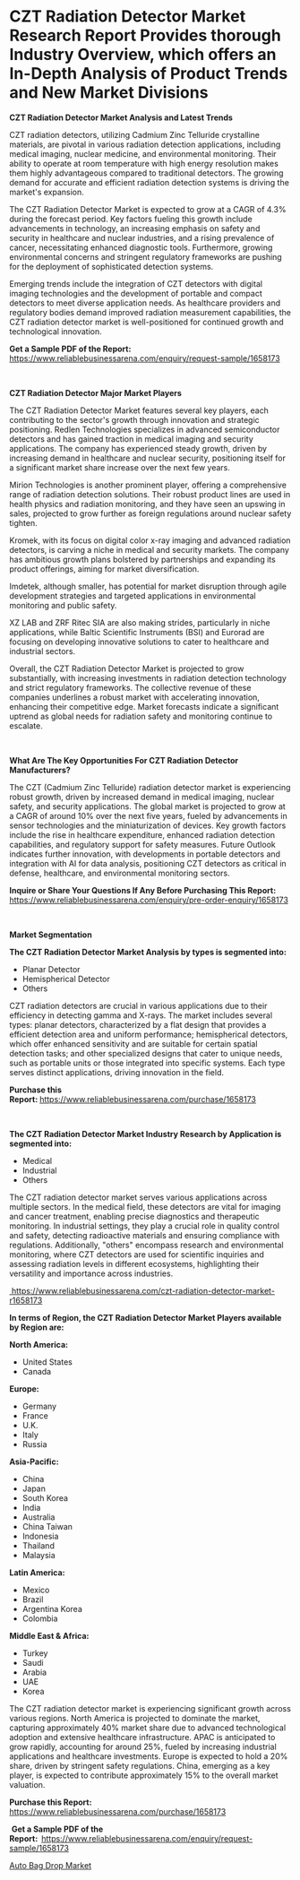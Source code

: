<p><h1>CZT Radiation Detector Market Research Report Provides thorough Industry Overview, which offers an In-Depth Analysis of Product Trends and New Market Divisions</h1></p><p><strong>CZT Radiation Detector Market Analysis and Latest Trends</strong></p>
<p><p>CZT radiation detectors, utilizing Cadmium Zinc Telluride crystalline materials, are pivotal in various radiation detection applications, including medical imaging, nuclear medicine, and environmental monitoring. Their ability to operate at room temperature with high energy resolution makes them highly advantageous compared to traditional detectors. The growing demand for accurate and efficient radiation detection systems is driving the market's expansion.</p><p>The CZT Radiation Detector Market is expected to grow at a CAGR of 4.3% during the forecast period. Key factors fueling this growth include advancements in technology, an increasing emphasis on safety and security in healthcare and nuclear industries, and a rising prevalence of cancer, necessitating enhanced diagnostic tools. Furthermore, growing environmental concerns and stringent regulatory frameworks are pushing for the deployment of sophisticated detection systems. </p><p>Emerging trends include the integration of CZT detectors with digital imaging technologies and the development of portable and compact detectors to meet diverse application needs. As healthcare providers and regulatory bodies demand improved radiation measurement capabilities, the CZT radiation detector market is well-positioned for continued growth and technological innovation.</p></p>
<p><strong>Get a Sample PDF of the Report:&nbsp;</strong> <a href="https://www.reliablebusinessarena.com/enquiry/request-sample/1658173?utm_campaign=1892&utm_medium=2&utm_source=Github&utm_content=ia&utm_term=17022025&utm_id=czt-radiation-detector">https://www.reliablebusinessarena.com/enquiry/request-sample/1658173</a></p>
<p>&nbsp;</p>
<p><strong>CZT Radiation Detector Major Market Players</strong></p>
<p><p>The CZT Radiation Detector Market features several key players, each contributing to the sector's growth through innovation and strategic positioning. Redlen Technologies specializes in advanced semiconductor detectors and has gained traction in medical imaging and security applications. The company has experienced steady growth, driven by increasing demand in healthcare and nuclear security, positioning itself for a significant market share increase over the next few years.</p><p>Mirion Technologies is another prominent player, offering a comprehensive range of radiation detection solutions. Their robust product lines are used in health physics and radiation monitoring, and they have seen an upswing in sales, projected to grow further as foreign regulations around nuclear safety tighten.</p><p>Kromek, with its focus on digital color x-ray imaging and advanced radiation detectors, is carving a niche in medical and security markets. The company has ambitious growth plans bolstered by partnerships and expanding its product offerings, aiming for market diversification.</p><p>Imdetek, although smaller, has potential for market disruption through agile development strategies and targeted applications in environmental monitoring and public safety.</p><p>XZ LAB and ZRF Ritec SIA are also making strides, particularly in niche applications, while Baltic Scientific Instruments (BSI) and Eurorad are focusing on developing innovative solutions to cater to healthcare and industrial sectors.</p><p>Overall, the CZT Radiation Detector Market is projected to grow substantially, with increasing investments in radiation detection technology and strict regulatory frameworks. The collective revenue of these companies underlines a robust market with accelerating innovation, enhancing their competitive edge. Market forecasts indicate a significant uptrend as global needs for radiation safety and monitoring continue to escalate.</p></p>
<p>&nbsp;</p>
<p><strong>What Are The Key Opportunities For CZT Radiation Detector Manufacturers?</strong></p>
<p><p>The CZT (Cadmium Zinc Telluride) radiation detector market is experiencing robust growth, driven by increased demand in medical imaging, nuclear safety, and security applications. The global market is projected to grow at a CAGR of around 10% over the next five years, fueled by advancements in sensor technologies and the miniaturization of devices. Key growth factors include the rise in healthcare expenditure, enhanced radiation detection capabilities, and regulatory support for safety measures. Future Outlook indicates further innovation, with developments in portable detectors and integration with AI for data analysis, positioning CZT detectors as critical in defense, healthcare, and environmental monitoring sectors.</p></p>
<p><strong>Inquire or Share Your Questions If Any Before Purchasing This Report:</strong> <a href="https://www.reliablebusinessarena.com/enquiry/pre-order-enquiry/1658173?utm_campaign=1892&utm_medium=2&utm_source=Github&utm_content=ia&utm_term=17022025&utm_id=czt-radiation-detector">https://www.reliablebusinessarena.com/enquiry/pre-order-enquiry/1658173</a></p>
<p>&nbsp;</p>
<p><strong>Market Segmentation</strong></p>
<p><strong>The CZT Radiation Detector Market Analysis by types is segmented into:</strong></p>
<p><ul><li>Planar Detector</li><li>Hemispherical Detector</li><li>Others</li></ul></p>
<p><p>CZT radiation detectors are crucial in various applications due to their efficiency in detecting gamma and X-rays. The market includes several types: planar detectors, characterized by a flat design that provides a efficient detection area and uniform performance; hemispherical detectors, which offer enhanced sensitivity and are suitable for certain spatial detection tasks; and other specialized designs that cater to unique needs, such as portable units or those integrated into specific systems. Each type serves distinct applications, driving innovation in the field.</p></p>
<p><strong>Purchase this Report:&nbsp;</strong><a href="https://www.reliablebusinessarena.com/purchase/1658173?utm_campaign=1892&utm_medium=2&utm_source=Github&utm_content=ia&utm_term=17022025&utm_id=czt-radiation-detector">https://www.reliablebusinessarena.com/purchase/1658173</a></p>
<p>&nbsp;</p>
<p><strong>The CZT Radiation Detector Market Industry Research by Application is segmented into:</strong></p>
<p><ul><li>Medical</li><li>Industrial</li><li>Others</li></ul></p>
<p><p>The CZT radiation detector market serves various applications across multiple sectors. In the medical field, these detectors are vital for imaging and cancer treatment, enabling precise diagnostics and therapeutic monitoring. In industrial settings, they play a crucial role in quality control and safety, detecting radioactive materials and ensuring compliance with regulations. Additionally, "others" encompass research and environmental monitoring, where CZT detectors are used for scientific inquiries and assessing radiation levels in different ecosystems, highlighting their versatility and importance across industries.</p></p>
<p><a href="https://www.reliablebusinessarena.com/czt-radiation-detector-market-r1658173?utm_campaign=1892&utm_medium=2&utm_source=Github&utm_content=ia&utm_term=17022025&utm_id=czt-radiation-detector">&nbsp;https://www.reliablebusinessarena.com/czt-radiation-detector-market-r1658173</a></p>
<p><strong>In terms of Region, the CZT Radiation Detector Market Players available by Region are:</strong></p>
<p>
    <p> <strong> North America: </strong>
        <ul>
            <li>United States</li>
            <li>Canada</li>
        </ul>
        </p> 
    <p> <strong> Europe: </strong>
        <ul>
            <li>Germany</li>
            <li>France</li>
            <li>U.K.</li>
            <li>Italy</li>
            <li>Russia</li>
        </ul>
        </p> 
    <p> <strong> Asia-Pacific: </strong>
        <ul>
            <li>China</li>
            <li>Japan</li>
            <li>South Korea</li>
            <li>India</li>
            <li>Australia</li>
            <li>China Taiwan</li>
            <li>Indonesia</li>
            <li>Thailand</li>
            <li>Malaysia</li>
        </ul>
        </p> 
    <p> <strong> Latin America: </strong>
        <ul>
            <li>Mexico</li>
            <li>Brazil</li>
            <li>Argentina Korea</li>
            <li>Colombia</li>
        </ul>
        </p> 
    <p> <strong> Middle East & Africa: </strong>
        <ul>
            <li>Turkey</li>
            <li>Saudi</li>
            <li>Arabia</li>
            <li>UAE</li>
            <li>Korea</li>
        </ul>
    </p>
    </p>
<p><p>The CZT radiation detector market is experiencing significant growth across various regions. North America is projected to dominate the market, capturing approximately 40% market share due to advanced technological adoption and extensive healthcare infrastructure. APAC is anticipated to grow rapidly, accounting for around 25%, fueled by increasing industrial applications and healthcare investments. Europe is expected to hold a 20% share, driven by stringent safety regulations. China, emerging as a key player, is expected to contribute approximately 15% to the overall market valuation.</p></p>
<p><strong>Purchase this Report: </strong><a href="https://www.reliablebusinessarena.com/purchase/1658173?utm_campaign=1892&utm_medium=2&utm_source=Github&utm_content=ia&utm_term=17022025&utm_id=czt-radiation-detector">https://www.reliablebusinessarena.com/purchase/1658173</a></p>
<p>&nbsp;<strong>Get a Sample PDF of the Report:&nbsp;&nbsp;</strong><a href="https://www.reliablebusinessarena.com/enquiry/request-sample/1658173?utm_campaign=1892&utm_medium=2&utm_source=Github&utm_content=ia&utm_term=17022025&utm_id=czt-radiation-detector">https://www.reliablebusinessarena.com/enquiry/request-sample/1658173</a></p>
<p><strong></strong></p>
<p><p><a href="https://github.com/provorikovar/Market-Research-Report-List-7/blob/main/auto-bag-drop-market.md?utm_campaign=1892&utm_medium=2&utm_source=Github&utm_content=ia&utm_term=17022025&utm_id=czt-radiation-detector">Auto Bag Drop Market</a></p></p>